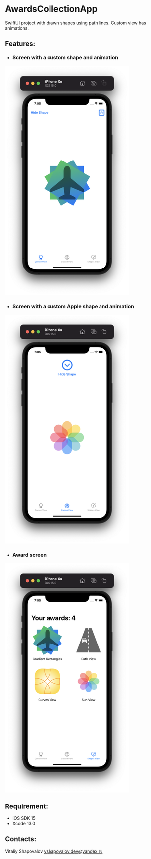 # AwardsCollectionApp
SwiftUI project with drawn shapes using path lines. Сustom view has animations.

## Features:

- ### Screen with a custom shape and animation

<img src="https://github.com/reoxidant/AwardsCollectionApp/blob/main/Screenshots/shape.png" width=400/>

- ### Screen with a custom Apple shape and animation

<img src="https://github.com/reoxidant/AwardsCollectionApp/blob/main/Screenshots/custom-shapes.png" width=400/>

- ### Award screen

<img src="https://github.com/reoxidant/AwardsCollectionApp/blob/main/Screenshots/awards.png" width=400/>

## Requirement:

- IOS SDK 15
- Xcode 13.0

## Contacts:

Vitaliy Shapovalov vshapovalov.dev@yandex.ru
